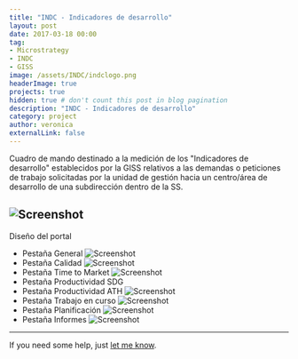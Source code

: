 ```yaml
---
title: "INDC - Indicadores de desarrollo"
layout: post
date: 2017-03-18 00:00
tag: 
- Microstrategy 
- INDC
- GISS
image: /assets/INDC/indclogo.png
headerImage: true
projects: true
hidden: true # don't count this post in blog pagination
description: "INDC - Indicadores de desarrollo"
category: project
author: veronica
externalLink: false
---
```


Cuadro de mando destinado a la medición de los "Indicadores de desarrollo" establecidos por la GISS relativos a las demandas o peticiones de trabajo solicitadas por la unidad de gestión hacia un centro/área de desarrollo de una subdirección dentro de la SS.

![Screenshot](/assets/INDC/indc1.png)
---

Diseño del portal

- Pestaña General
![Screenshot](/assets/INDC/indc2.png)
- Pestaña Calidad
![Screenshot](/assets/INDC/indc3.png)
- Pestaña Time to Market
![Screenshot](/assets/INDC/indc5.png)
- Pestaña Productividad SDG
- Pestaña Productividad ATH
![Screenshot](/assets/INDC/indc4.png)
- Pestaña Trabajo en curso
![Screenshot](/assets/INDC/indc6.png)
- Pestaña Planificación
![Screenshot](/assets/INDC/indc7.png)
- Pestaña Informes
![Screenshot](/assets/INDC/indc8.png)


---

If you need some help, just [let me know](mailto:veronicasanchezmorales86@gmail.com).
